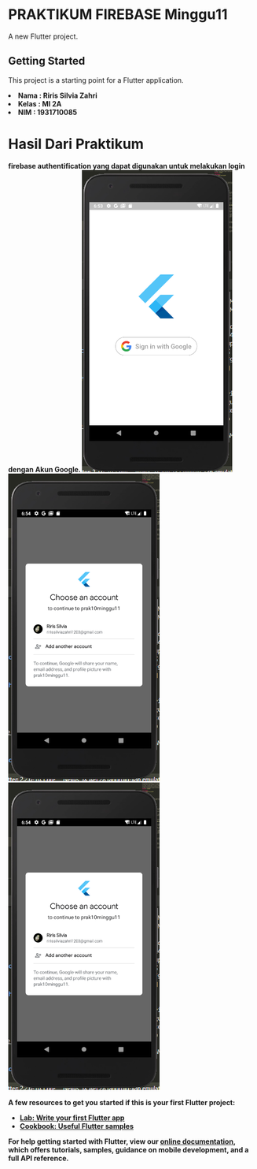 # PRAKTIKUM FIREBASE Minggu11

A new Flutter project.

## Getting Started

This project is a starting point for a Flutter application.
<li><b>Nama  : Riris Silvia Zahri
<li><b>Kelas : MI 2A
<li><b>NIM   : 1931710085

# Hasil Dari Praktikum
firebase authentification yang dapat digunakan untuk melakukan login dengan Akun Google.
![plot](./image/1.png)
![plot](./image/2.png)
![plot](./image/2.png)






A few resources to get you started if this is your first Flutter project:

- [Lab: Write your first Flutter app](https://flutter.dev/docs/get-started/codelab)
- [Cookbook: Useful Flutter samples](https://flutter.dev/docs/cookbook)

For help getting started with Flutter, view our
[online documentation](https://flutter.dev/docs), which offers tutorials,
samples, guidance on mobile development, and a full API reference.
